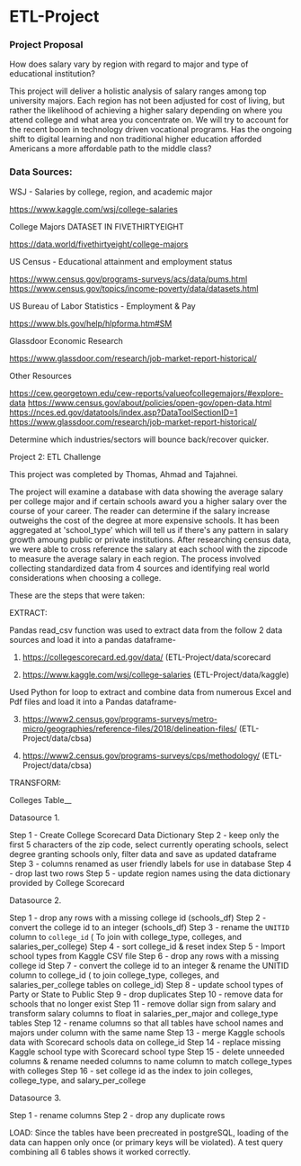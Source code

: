 # ETL-Project

### Project Proposal

How does salary vary by region with regard to major and type of educational institution?
 
This project will deliver a holistic analysis of salary ranges among top university majors. Each region has not been adjusted for cost of living, but rather the likelihood of achieving a higher salary depending on where you attend college and what area you concentrate on. We will try to account for the recent boom in technology driven vocational programs. Has the ongoing shift to digital learning and non traditional higher education afforded Americans a more affordable path to the middle class?


### Data Sources: 
WSJ - Salaries by college, region, and academic major

https://www.kaggle.com/wsj/college-salaries

 College Majors DATASET IN FIVETHIRTYEIGHT

https://data.world/fivethirtyeight/college-majors

US Census - Educational attainment and employment status

https://www.census.gov/programs-surveys/acs/data/pums.html
https://www.census.gov/topics/income-poverty/data/datasets.html

US Bureau of Labor Statistics - Employment & Pay

https://www.bls.gov/help/hlpforma.htm#SM

Glassdoor Economic Research

https://www.glassdoor.com/research/job-market-report-historical/

Other Resources

https://cew.georgetown.edu/cew-reports/valueofcollegemajors/#explore-data
https://www.census.gov/about/policies/open-gov/open-data.html
https://nces.ed.gov/datatools/index.asp?DataToolSectionID=1
https://www.glassdoor.com/research/job-market-report-historical/


Determine which industries/sectors will bounce back/recover quicker.  



Project 2: ETL Challenge

This project was completed by Thomas, Ahmad and Tajahnei.

The project will examine a database with data showing the average salary per college major and if certain schools award you a higher salary over the course of your career. The reader can determine if the salary increase outweighs the cost of the degree at more expensive schools. It has been aggregated at 'school_type' which will tell us if there's any pattern in salary growth amoung public or private institutions. After researching census data, we were able to cross reference the salary at each school with the zipcode to measure the average salary in each region. The process involved collecting standardized data from 4 sources and identifying real world considerations when choosing a college.

These are the steps that were taken:

EXTRACT:

Pandas read_csv function was used to extract data from the follow 2 data sources and load it into a pandas dataframe-

1. https://collegescorecard.ed.gov/data/ (ETL-Project/data/scorecard

2. https://www.kaggle.com/wsj/college-salaries  (ETL-Project/data/kaggle)

Used Python for loop to extract and combine data from numerous Excel and Pdf files and load it into a Pandas dataframe-

3. https://www2.census.gov/programs-surveys/metro-micro/geographies/reference-files/2018/delineation-files/ (ETL-Project/data/cbsa)

4. https://www2.census.gov/programs-surveys/cps/methodology/ (ETL-Project/data/cbsa)



TRANSFORM:

Colleges Table__

Datasource 1.

Step 1 - Create College Scorecard Data Dictionary
Step 2 - keep only the first 5 characters of the zip code, select currently operating schools, select degree granting schools only, filter data and save as updated dataframe
Step 3 - columns renamed as user friendly labels for use in database
Step 4 - drop last two rows
Step 5 - update region names using the data dictionary provided by College Scorecard

Datasource 2.

Step 1 - drop any rows with a missing college id (schools_df)
Step 2 - convert the college id to an integer (schools_df)
Step 3 - rename the `UNITID` column to `college_id` ( To join with college_type, colleges, and salaries_per_college) 
Step 4 - sort college_id & reset index
Step 5 - Import school types from Kaggle CSV file
Step 6 - drop any rows with a missing college id
Step 7 - convert the college id to an integer &  rename the UNITID column to college_id ( to join college_type, colleges, and salaries_per_college tables on college_id)
Step 8 - update school types of Party or State to Public
Step 9 - drop duplicates
Step 10 - remove data for schools that no longer exist
Step 11 - remove dollar sign from salary and transform salary columns to float in salaries_per_major and college_type tables
Step 12 - rename columns so that all tables have school names and majors under column with the same name 
Step 13 - merge Kaggle schools data with Scorecard schools data on college_id
Step 14 - replace missing Kaggle school type with Scorecard school type
Step 15 - delete unneeded columns & rename needed columns to name column to match college_types with colleges
Step 16 - set college id as the index to join colleges, college_type, and salary_per_college

Datasource 3. 

Step 1 - rename columns
Step 2 - drop any duplicate rows




LOAD: Since the tables have been precreated in postgreSQL, loading of the data can happen only once (or primary keys will be violated). A test query combining all 6 tables shows it worked correctly.



































